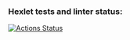 ### Hexlet tests and linter status:
[![Actions Status](https://github.com/Ogurchik00/frontend-project-44/actions/workflows/hexlet-check.yml/badge.svg)](https://github.com/Ogurchik00/frontend-project-44/actions)